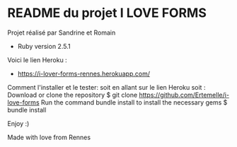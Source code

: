 # README du projet I LOVE FORMS

Projet réalisé par Sandrine et Romain


* Ruby version 2.5.1

Voici le lien Heroku :

- https://i-lover-forms-rennes.herokuapp.com/


Comment l'installer et le tester:
  soit en allant sur le lien Heroku
  soit : Download or clone the repository $ git clone https://github.com/Ertemelle/i-love-forms
Run the command bundle install to install the necessary gems $ bundle install


Enjoy :)

Made with love from Rennes
